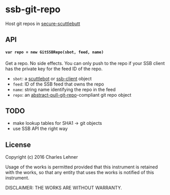 # ssb-git-repo

Host git repos in [secure-scuttlebutt][]

## API

#### `var repo = new GitSSBRepo(sbot, feed, name)`

Get a repo. No side effects. You can only push to the repo if your SSB client
has the private key for the feed ID of the repo.

- `sbot`: a [scuttlebot][] or [ssb-client][] object
- `feed`: ID of the SSB feed that owns the repo
- `name`: string name identifying the repo in the feed
- `repo`: an [abstract-pull-git-repo][]-compliant git repo object

[abstract-pull-git-repo]: https://github.com/clehner/abstract-pull-git-repo
[ssb-client]: https://github.com/ssbc/ssb-client
[scuttlebot]: https://github.com/ssbc/scuttlebot
[secure-scuttlebutt]: https://github.com/ssbc/secure-scuttlebutt
[pull-stream]: https://github.com/dominictarr/pull-stream

## TODO

- make lookup tables for SHA1 → git objects
- use SSB API the right way

## License

Copyright (c) 2016 Charles Lehner

Usage of the works is permitted provided that this instrument is
retained with the works, so that any entity that uses the works is
notified of this instrument.

DISCLAIMER: THE WORKS ARE WITHOUT WARRANTY.
